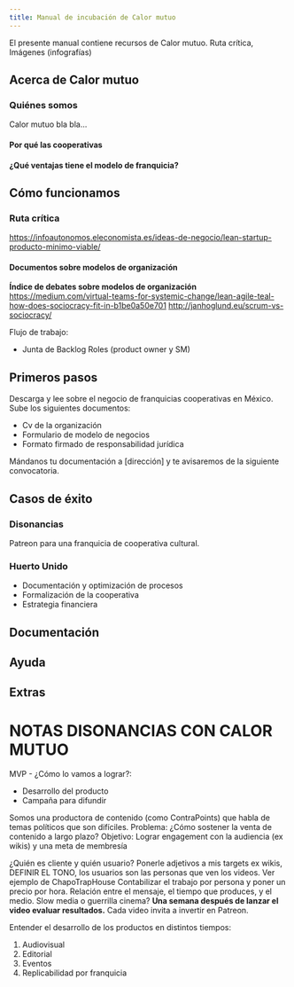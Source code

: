 ```yaml
---
title: Manual de incubación de Calor mutuo
---
```


El presente manual contiene recursos de Calor mutuo. 
Ruta crítica,
Imágenes (infografías)

## Acerca de Calor mutuo

### Quiénes somos

Calor mutuo bla bla...

#### Por qué las cooperativas


#### ¿Qué ventajas tiene el modelo de franquicia?

## Cómo funcionamos

### Ruta crítica

https://infoautonomos.eleconomista.es/ideas-de-negocio/lean-startup-producto-minimo-viable/

#### Documentos sobre modelos de organización

**Índice de debates sobre modelos de organización**
https://medium.com/virtual-teams-for-systemic-change/lean-agile-teal-how-does-sociocracy-fit-in-b1be0a50e701
http://janhoglund.eu/scrum-vs-sociocracy/

Flujo de trabajo:
- Junta de Backlog
Roles (product owner y SM)

## Primeros pasos

Descarga y lee sobre el negocio de franquicias cooperativas en México.
Sube los siguientes documentos:
- Cv de la organización
- Formulario de modelo de negocios
- Formato firmado de responsabilidad jurídica
 
Mándanos tu documentación a  [dirección] y te avisaremos de la siguiente convocatoria.

## Casos de éxito

### Disonancias

Patreon para una franquicia de cooperativa cultural.

### Huerto Unido

- Documentación y optimización de procesos
- Formalización de la cooperativa
- Estrategia financiera

## Documentación

## Ayuda

## Extras







# NOTAS DISONANCIAS CON CALOR MUTUO

MVP - ¿Cómo lo vamos a lograr?:

- Desarrollo del producto
- Campaña para difundir

Somos una productora de contenido (como ContraPoints) que habla de temas políticos que son difíciles.
Problema: ¿Cómo sostener la venta de contenido a largo plazo?
Objetivo: Lograr engagement con la audiencia (ex wikis) y una meta de membresía

¿Quién es cliente y quién usuario? Ponerle adjetivos a mis targets ex wikis, DEFINIR EL TONO, los usuarios son las personas que ven los videos.
Ver ejemplo de ChapoTrapHouse
Contabilizar el trabajo por persona y poner un precio por hora.
Relación entre el mensaje, el tiempo que produces, y el medio.
Slow media o guerrilla cinema?
**Una semana después de lanzar el video evaluar resultados.**
Cada video invita a invertir en Patreon.

Entender el desarrollo de los productos en distintos tiempos:
1. Audiovisual
2. Editorial 
3. Eventos
4. Replicabilidad por franquicia





